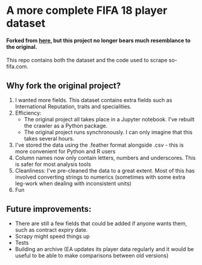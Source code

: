 # A more complete FIFA 18 player dataset

#### Forked from [here](https://github.com/amanthedorkknight/fifa18-all-player-statistics), but this project no longer bears much resemblance to the original.

This repo contains both the dataset and the code used to scrape so-fifa.com.

## Why fork the original project?

1. I wanted more fields. This dataset contains extra fields such as International Reputation, traits and specialities.
2. Efficiency:
    - The original project all takes place in a Jupyter notebook. I've rebuilt the crawler as a Python package.
    - The original project runs synchronously. I can only imagine that this takes several hours.
3. I've stored the data using the .feather format alongside .csv - this is more convenient for Python and R users
4. Column names now only contain letters, numbers and underscores. This is safer for most analysis tools
5. Cleanliness: I've pre-cleaned the data to a great extent. Most of this has involved converting strings to numerics (sometimes with some extra leg-work when dealing with inconsistent units)
6. Fun

## Future improvements:

- There are still a few fields that could be added if anyone wants them, such as contract expiry date.
- Scrapy might speed things up
- Tests
- Building an archive (EA updates its player data regularly and it would be useful to be able to make comparisons between old versions)